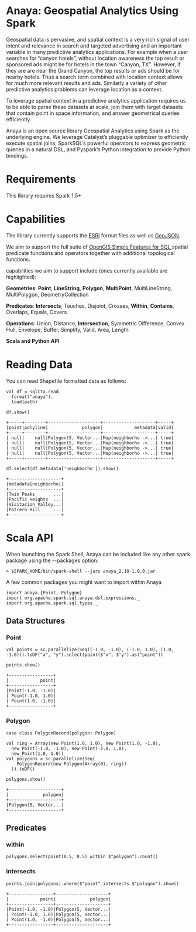 # Anaya: Geospatial Analytics Using Spark


Geospatial data is pervasive, and spatial context is a very rich signal of user intent and relevance
in search and targeted advertising and an important variable in many predictive analytics applications.
For example when a user searches for “canyon hotels”, without location awareness the top result
or sponsored ads might be for hotels in the town “Canyon, TX”.
However, if they are are near the Grand Canyon, the top results or ads should be for nearby hotels.
Thus a search term combined with location context allows for much more relevant results and ads.
Similarly a variety of other predictive analytics problems can leverage location as a context.

To leverage spatial context in a predictive analytics application requires us to be able
to parse these datasets at scale, join them with target datasets that contain point in space information,
and answer geometrical queries efficiently.

Anaya is an open source library Geospatial Analytics using Spark as the underlying engine.
We leverage Catalyst’s pluggable optimizer to efficiently execute spatial joins, SparkSQL’s powerful operators to express geometric queries in a natural DSL, and Pyspark’s Python integration to provide Python bindings.

# Requirements

This library requires Spark 1.5+

# Capabilities

The library currently supports the [ESRI](https://www.esri.com/library/whitepapers/pdfs/shapefile.pdf) format files as well as [GeoJSON](http://geojson.org).

We aim to support the full suite of [OpenGIS Simple Features for SQL ](http://www.opengeospatial.org/standards/sfs) spatial predicate functions and operators together with additional topological functions.

capabilities we aim to support include (ones currently available are highlighted):

**Geometries**: **Point**, **LineString**, **Polygon**, **MultiPoint**, MultiLineString, MultiPolygon, GeometryCollection
	
**Predicates**: **Intersects**, Touches, Disjoint, Crosses, **Within**, **Contains**, Overlaps, Equals, Covers
	
**Operations**: Union, Distance, **Intersection**, Symmetric Difference, Convex Hull, Envelope, Buffer, Simplify, Valid, Area, Length
	
**Scala and Python API**



# Reading Data

You can read Shapefile formatted data as follows:


	val df = sqlCtx.read.
	  format("anaya").
	  load(path)
	  
	df.show()
	
	+-----+--------+--------------------+--------------------+-----+
	|point|polyline|             polygon|            metadata|valid|
	+-----+--------+--------------------+--------------------+-----+
	| null|    null|Polygon(5, Vector...|Map(neighborho ->...| true|
	| null|    null|Polygon(5, Vector...|Map(neighborho ->...| true|
	| null|    null|Polygon(5, Vector...|Map(neighborho ->...| true|
	| null|    null|Polygon(5, Vector...|Map(neighborho ->...| true|
	+-----+--------+--------------------+--------------------+-----+
	
	df.select(df.metadata['neighborho']).show()
	
	+--------------------+
	|metadata[neighborho]|
	+--------------------+
	|Twin Peaks       ...|
	|Pacific Heights  ...|
	|Visitacion Valley...|
	|Potrero Hill     ...|
	+--------------------+
	

# Scala API

When launching the Spark Shell, Anaya can be included like any other spark package using the --packages option:

	> $SPARK_HOME/bin/spark-shell --jars anaya_2.10-1.0.0.jar

A few common packages you might want to import within Anaya
	
	import anaya.{Point, Polygon}
	import org.apache.spark.sql.anaya.dsl.expressions._
	import org.apache.spark.sql.types._

## Data Structures

### Point

	val points = sc.parallelize(Seq((-1.0, -1.0), (-1.0, 1.0), (1.0, -1.0))).toDF("x", "y").select(point($"x", $"y").as("point"))
	
	points.show()
	
	+-----------------+
	|            point|
	+-----------------+
	|Point(-1.0, -1.0)|
	| Point(-1.0, 1.0)|
	| Point(1.0, -1.0)|
	+-----------------+
	
### Polygon

	case class PolygonRecord(polygon: Polygon)
	
	val ring = Array(new Point(1.0, 1.0), new Point(1.0, -1.0),
      new Point(-1.0, -1.0), new Point(-1.0, 1.0),
      new Point(1.0, 1.0))
    val polygons = sc.parallelize(Seq(
        PolygonRecord(new Polygon(Array(0), ring))
      )).toDF()
      
    polygons.show()
    
    +--------------------+
	|             polygon|
	+--------------------+
	|Polygon(5, Vector...|
	+--------------------+

## Predicates

### within

	polygons.select(point(0.5, 0.5) within $"polygon").count()

### intersects

	points.join(polygons).where($"point" intersects $"polygon").show()
	
	+-----------------+--------------------+
	|            point|             polygon|
	+-----------------+--------------------+
	|Point(-1.0, -1.0)|Polygon(5, Vector...|
	| Point(-1.0, 1.0)|Polygon(5, Vector...|
	| Point(1.0, -1.0)|Polygon(5, Vector...|
	+-----------------+--------------------+


